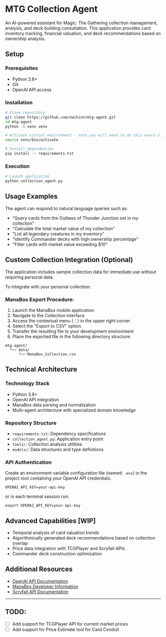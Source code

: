 # MTG Collection Agent

An AI-powered assistant for Magic: The Gathering collection management, analysis, and deck building consultation. This application provides card inventory tracking, financial valuation, and deck recommendations based on ownership analysis.

## Setup

### Prerequisites

- Python 3.8+
- Git
- OpenAI API access

### Installation

```bash
# Clone repository
git clone https://github.com/nwchinn/mtg-agent.git
cd mtg-agent
python -m venv venv

# Activate virtual environment - note you will need to do this every time you open a new terminal but no need to install them every time
source venv/bin/activate

# Install dependencies
pip install -r requirements.txt
```

### Execution

```bash
# Launch application
python collection_agent.py
```

## Usage Examples

The agent can respond to natural language queries such as:

- "Query cards from the Outlaws of Thunder Junction set in my collection"
- "Calculate the total market value of my collection"
- "List all legendary creatures in my inventory"
- "Identify Commander decks with high ownership percentage"
- "Filter cards with market value exceeding $10"

## Custom Collection Integration (Optional)

The application includes sample collection data for immediate use without requiring personal data.

To integrate with your personal collection:

### ManaBox Export Procedure:

1. Launch the ManaBox mobile application
2. Navigate to the Collection interface
3. Access the contextual menu (⋮) in the upper right corner
4. Select the "Export to CSV" option
5. Transfer the resulting file to your development environment
6. Place the exported file in the following directory structure:

```
mtg-agent/
  └── data/
      └── ManaBox_Collection.csv
```

## Technical Architecture

### Technology Stack
- Python 3.8+
- OpenAI API integration
- ManaBox data parsing and normalization
- Multi-agent architecture with specialized domain knowledge

### Repository Structure
- `requirements.txt`: Dependency specifications
- `collection_agent.py`: Application entry point
- `tools/`: Collection analysis utilities
- `models/`: Data structures and type definitions

### API Authentication

Create an environment variable configuration file (named: `.env`) in the project root containing your OpenAI API credentials:

```
OPENAI_API_KEY=your-api-key
```

or in each terminal session run:

```
export OPENAI_API_KEY=your-api-key
```

## Advanced Capabilities [WIP]

- Temporal analysis of card valuation trends
- Algorithmically generated deck recommendations based on collection overlap
- Price data integration with TCGPlayer and Scryfall APIs
- Commander deck construction optimization

## Additional Resources

- [OpenAI API Documentation](https://platform.openai.com/docs/)
- [ManaBox Developer Information](https://manabox.app/)
- [Scryfall API Documentation](https://scryfall.com/docs/api)

---


## TODO:

- [ ] Add support for TCGPlayer API for current market prices
- [ ] Add support for Price Estimate tool for Card Conduit